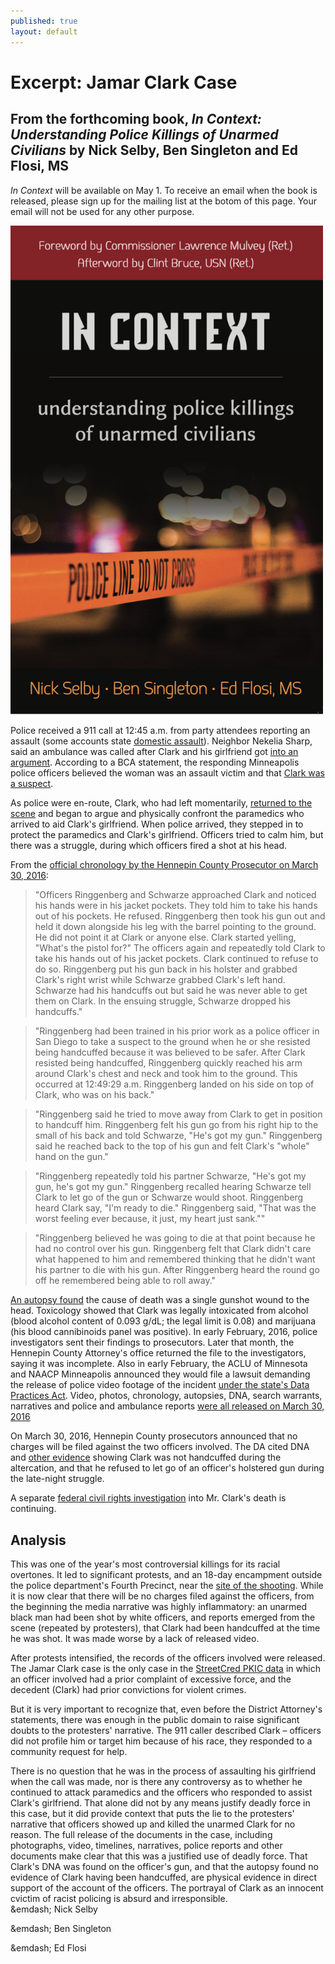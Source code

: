 ```yaml
---
published: true
layout: default
---
```

<h1>Excerpt: Jamar Clark Case</h1>
<h2>From the forthcoming book, <em>In Context: Understanding Police Killings of Unarmed Civilians</em> by Nick Selby, Ben Singleton and Ed Flosi, MS</h2>

<p><em>In Context</em> will be available on May 1. To receive an email when the book is released, please sign up for the mailing list at the botom of this page. Your email will not be used for any other purpose.</p>


<p><a href="/assets/img/In_Context_Cover.png" target="_blank"><img class="right" width="500px" src="/assets/img/In_Context_Cover.png" /></a>

<p>Police received a 911 call at 12:45 a.m. from party attendees reporting an assault (some accounts state <a href="http://www.cbsnews.com/news/protests-erupt-after-black-man-shot-by-police-in-minneapolis/" target="_blank">domestic assault</a>).  Neighbor Nekelia Sharp, said an ambulance was called after Clark and his girlfriend got <a href="http://www.startribune.com/what-we-know-about-the-death-of-jamar-clark/353199331/" target="_blank">into an argument</a>.  According to a BCA statement, the responding Minneapolis police officers believed the woman was an assault victim and that <a href="http://www.mprnews.org/story/2015/11/17/51-arrested-in-shooting-protest-that-blocked-i94" target="_blank">Clark was a suspect</a>.</p> 
	 
<p>As police were en-route, Clark, who had left momentarily, <a href="http://www.mprnews.org/story/2015/11/15/minneapolis-police-shoot-suspect" target="_blank">returned to the scene</a> and began to argue and physically confront the paramedics who arrived to aid Clark's girlfriend. When police arrived, they stepped in to protect the paramedics and Clark's girlfriend. Officers tried to calm him, but there was a struggle, during which officers fired a shot at his head.</p>

<p> From the <a href="https://www.documentcloud.org/documents/2779903-Speech-Clark-Chronology-3-30-16.html" target="_blank">official chronology by the Hennepin County Prosecutor on March 30, 2016</a>:</p>

<blockquote>&quot;Officers Ringgenberg and Schwarze approached Clark and noticed his hands were in his jacket pockets. They told him to take his hands out of his pockets. He refused. Ringgenberg then took his gun out and held it down alongside his leg with the barrel pointing to the ground. He did not point it at Clark or anyone else. Clark started yelling, &quot;What's the pistol for?&quot; The officers again and repeatedly told Clark to take his hands out of his jacket pockets. Clark continued to refuse to do so. Ringgenberg put his gun back in his holster and grabbed Clark's right wrist while Schwarze grabbed Clark's left hand. Schwarze had his handcuffs out but said he was never able to get them on Clark. In the ensuing struggle, Schwarze dropped his handcuffs.&quot;</blockquote>

<blockquote>&quot;Ringgenberg had been trained in his prior work as a police officer in San Diego to take a suspect to the ground when he or she resisted being handcuffed because it was believed to be safer. After Clark resisted being handcuffed, Ringgenberg quickly reached his arm around Clark's chest and neck and took him to the ground. This occurred at 12:49:29 a.m. Ringgenberg landed on his side on top of Clark, who was on his back.&quot; </blockquote>

<blockquote>&quot;Ringgenberg said he tried to move away from Clark to get in position to handcuff him. Ringgenberg felt his gun go from his right hip to the small of his back and told Schwarze, &quot;He's got my gun.&quot; Ringgenberg said he reached back to the top of his gun and felt Clark's &quot;whole&quot; hand on the gun.&quot; </blockquote>

<blockquote>&quot;Ringgenberg repeatedly told his partner Schwarze, &quot;He's got my gun, he's got my gun.&quot; Ringgenberg recalled hearing Schwarze tell Clark to let go of the gun or Schwarze would shoot. Ringgenberg heard Clark say, &quot;I'm ready to die.&quot; Ringgenberg said, &quot;That was the worst feeling ever because, it just, my heart just sank.&quot;&quot;</blockquote>

<blockquote>&quot;Ringgenberg believed he was going to die at that point because he had no control over his gun. Ringgenberg felt that Clark didn't care what happened to him and remembered thinking that he didn't want his partner to die with his gun. After Ringgenberg heard the round go off he remembered being able to roll away.&quot;</blockquote>

<p><a href="https://www.documentcloud.org/documents/2779901-Autopsy-Report-of-Jamar-Clark.html" target="_blank">An autopsy found</a> the cause of death was a single gunshot wound to the head. Toxicology showed that Clark was legally intoxicated from alcohol (blood alcohol content of 0.093 g/dL; the legal limit is 0.08) and marijuana (his blood cannibinoids panel was positive). In early February, 2016, police investigators sent their findings to prosecutors. Later that month, the Hennepin County Attorney's office returned the file to the investigators, saying it was incomplete.  Also in early February, the ACLU of Minnesota and NAACP Minneapolis announced they would file a lawsuit demanding the release of police video footage of the incident <a href="https://www.minnpost.com/politics-policy/2016/02/effort-get-jamar-clark-videos-released-focuses-unique-and-untested-provision" target="_blank">under the state's Data Practices Act</a>.  Video, photos, chronology, autopsies, DNA, search warrants, narratives and police and ambulance reports <a href="http://www.startribune.com/evidence-from-the-jamar-clark-investigation/374007211/" target="_blank">were all released on March 30, 2016</a> </p>

<p>On March 30, 2016, Hennepin County prosecutors announced that no charges will be filed against the two officers involved. The DA cited DNA and <a href="http://www.startribune.com/No-charges-against-police-in-Jamar-Clark-shooting-death/373979481/" target="_blank">other evidence</a> showing Clark was not handcuffed during the altercation, and that he refused to let go of an officer's holstered gun during the late-night struggle. </p>

<p>A separate <a href="http://kstp.com/news/us-department-of-justice-federal-investigation-jamar-clark-case/4090390/" target="_blank">federal civil rights investigation</a> into Mr. Clark's death is continuing.</p>

<h2>Analysis</h2>
This was one of the year's most controversial killings for its racial overtones. It led to significant protests, and an 18-day encampment outside the police department's Fourth Precinct, near the <a href="http://www.startribune.com/No-charges-against-police-in-Jamar-Clark-shooting-death/373979481/" target="_blank">site of the shooting</a>. While it is now clear that there will be no charges filed against the officers, from the beginning the media narrative was highly inflammatory: an unarmed black man had been shot by white officers, and reports emerged from the scene (repeated by protesters), that Clark had been handcuffed at the time he was shot. It was made worse by a lack of released video.</p>

<p>After protests intensified, the records of the officers involved were released. The Jamar Clark case is the only case in the <a href="http://streetcredsoftware.com/PKIC" target="_blank">StreetCred PKIC data</a> in which an officer involved had a prior complaint of excessive force, and the decedent (Clark) had prior convictions for violent crimes.</p>

<p>But it is very important to recognize that, even before the District Attorney's statements, there was enough in the public domain to raise significant doubts to the protesters' narrative. The 911 caller described Clark – officers did not profile him or target him because of his race, they responded to a community request for help. </p>

<p>There is no question that he was in the process of assaulting his girlfriend when the call was made, nor is there any controversy as to whether he continued to attack paramedics and the officers who responded to assist Clark's girlfriend. That alone did not by any means justify deadly force in this case, but it did provide context that puts the lie to the protesters' narrative that officers showed up and killed the unarmed Clark for no reason. The full release of the documents in the case, including photographs, video, timelines, narratives, police reports and other documents make clear that this was a justified use of deadly force. That Clark's DNA was found on the officer's gun, and that the autopsy found no evidence of Clark having been handcuffed, are physical evidence in direct support of the account of the officers. The portrayal of Clark as an innocent cvictim of racist policing is absurd and irresponsible.<br />
&emdash; Nick Selby</p>

<p>&emdash; Ben Singleton</p>

<p>&emdash; Ed Flosi</p>

